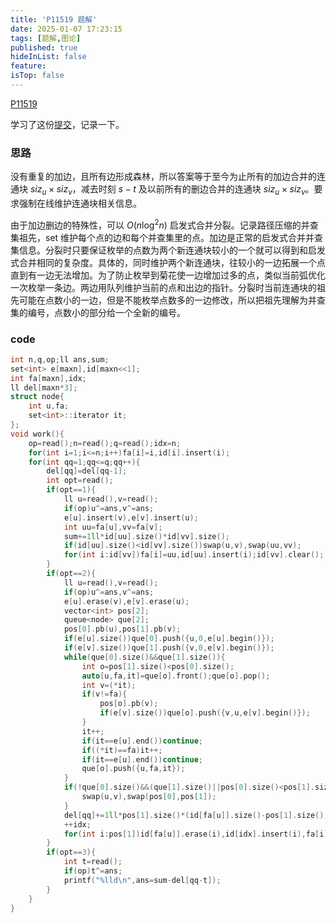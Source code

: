 ```yaml
---
title: 'P11519 题解'
date: 2025-01-07 17:23:15
tags: [题解,图论]
published: true
hideInList: false
feature: 
isTop: false
---
```

[P11519](https://www.luogu.com.cn/problem/P11519)

学习了这份[提交](https://qoj.ac/submission/445313)，记录一下。

### 思路

没有重复的加边，且所有边形成森林，所以答案等于至今为止所有的加边合并的连通块 $siz_u\times siz_v$，减去时刻 $s-t$ 及以前所有的删边合并的连通块 $siz_u\times siz_v$。要求强制在线维护连通块相关信息。

由于加边删边的特殊性，可以 $O(n\log^2 n)$ 启发式合并分裂。记录路径压缩的并查集祖先，set 维护每个点的边和每个并查集里的点。加边是正常的启发式合并并查集信息。分裂时只要保证枚举的点数为两个新连通块较小的一个就可以得到和启发式合并相同的复杂度。具体的，同时维护两个新连通块，往较小的一边拓展一个点直到有一边无法增加。为了防止枚举到菊花使一边增加过多的点，类似当前弧优化一次枚举一条边。两边用队列维护当前的点和出边的指针。分裂时当前连通块的祖先可能在点数小的一边，但是不能枚举点数多的一边修改，所以把祖先理解为并查集的编号，点数小的部分给一个全新的编号。
### code

```cpp
int n,q,op;ll ans,sum;
set<int> e[maxn],id[maxn<<1];
int fa[maxn],idx;
ll del[maxn*3];
struct node{
	int u,fa;
	set<int>::iterator it;
};
void work(){
	op=read();n=read();q=read();idx=n;
	for(int i=1;i<=n;i++)fa[i]=i,id[i].insert(i);
	for(int qq=1;qq<=q;qq++){
		del[qq]=del[qq-1];
		int opt=read();
		if(opt==1){
			ll u=read(),v=read();
			if(op)u^=ans,v^=ans;
			e[u].insert(v),e[v].insert(u);
			int uu=fa[u],vv=fa[v];
			sum+=1ll*id[uu].size()*id[vv].size();
			if(id[uu].size()<id[vv].size())swap(u,v),swap(uu,vv);
			for(int i:id[vv])fa[i]=uu,id[uu].insert(i);id[vv].clear();
		}
		if(opt==2){
			ll u=read(),v=read();
			if(op)u^=ans,v^=ans;
			e[u].erase(v),e[v].erase(u);
			vector<int> pos[2];
			queue<node> que[2];
			pos[0].pb(u),pos[1].pb(v);
			if(e[u].size())que[0].push({u,0,e[u].begin()});
			if(e[v].size())que[1].push({v,0,e[v].begin()});
			while(que[0].size()&&que[1].size()){
				int o=pos[1].size()<pos[0].size();
				auto[u,fa,it]=que[o].front();que[o].pop();
				int v=(*it);
				if(v!=fa){
					pos[o].pb(v);
					if(e[v].size())que[o].push({v,u,e[v].begin()});
				}
				it++;
				if(it==e[u].end())continue;
				if((*it)==fa)it++;
				if(it==e[u].end())continue;
				que[o].push({u,fa,it});
			}
			if(!que[0].size()&&(que[1].size()||pos[0].size()<pos[1].size())){
				swap(u,v),swap(pos[0],pos[1]);
			}
			del[qq]+=1ll*pos[1].size()*(id[fa[u]].size()-pos[1].size());
			++idx;
			for(int i:pos[1])id[fa[u]].erase(i),id[idx].insert(i),fa[i]=idx;
		}
		if(opt==3){
			int t=read();
			if(op)t^=ans;
			printf("%lld\n",ans=sum-del[qq-t]);
		}
	}
}
```